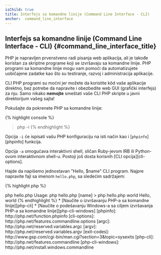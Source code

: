 ```yaml
---
isChild: true
title: Interfejs sa komandne linije (Command Line Interface - CLI)
anchor:  command_line_interface
---
```


## Interfejs sa komandne linije (Command Line Interface - CLI) {#command_line_interface_title}

PHP je napravljen prvenstveno radi pisanja web aplikacija, ali je takođe koristan za skriptne programe koji se
izvršavaju sa komandne linije. PHP programi sa komandne linije mogu vam pomoći da automatizujete uobičajene zadatke
kao što su testiranje, razvoj i administracija aplikacije.

CLI PHP programi su moćni jer možete da koristite kôd vaše aplikacije direktno, bez potrebe da napravite i obezbedite
web GUI (grafički interfejs) za nju. Samo nikako **nemojte** smeštati vaše CLI PHP skripte u javni direktorijum vašeg sajta!

Pokušajte da pokrenete PHP sa komandne linije:

{% highlight console %}
> php -i
{% endhighlight %}

Opcija `-i` će ispisati vašu PHP konfiguraciju na isti način kao i [`phpinfo`][phpinfo] funkcija.

Opcija `-a` omogućava interaktivni shell, sličan Ruby-jevom IRB ili Python-ovom interaktivnom shell-u. Postoji još dosta
korisnih [CLI opcija][cli-options].

Hajde da napišemo jednostavan "Hello, $name" CLI program. Najpre napravite fajl sa imenom `hello.php`,
sa sledećim sadržajem:

{% highlight php %}
<?php
if ($argc !== 2) {
    echo "Usage: php hello.php [name].\n";
    exit(1);
}
$name = $argv[1];
echo "Hello, $name\n";
{% endhighlight %}

PHP postavlja dve specijalne promenljive na osnovu argumenata koje se prosleđuju pri pokretanju vaše skripte. [`$argc`][argc] je
integer koji sadrži *broj* argumenata, a [`$argv`][argv] je niz koji sadrži *vrednost* svakog argumenta.
Prvi argument je uvek naziv fajla vaše PHP skripte, a u ovom slučaju to je `hello.php`.

Komandi `exit()` se prosleđuje broj različit od nule kako bi se shell-u skrenula pažnja da komanda nije uspela. Najčešće
korišćeni izlazni kodovi su dostupni [ovde][exit-codes].

Pokretanje prethodne skripte iz komandne linije:

{% highlight console %}
> php hello.php
Usage: php hello.php [name]
> php hello.php world
Hello, world
{% endhighlight %}

 * [Naučite o izvršavanju PHP-a sa komandne linije][php-cli]
 * [Naučite o podešavanju Windows-a sa ciljem izvršavanja PHP-a sa komandne linije][php-cli-windows]


[phpinfo]: http://php.net/function.phpinfo
[cli-options]: http://php.net/features.commandline.options
[argc]: http://php.net/reserved.variables.argc
[argv]: http://php.net/reserved.variables.argv
[exit-codes]: http://www.gsp.com/cgi-bin/man.cgi?section=3&amp;topic=sysexits
[php-cli]: http://php.net/features.commandline
[php-cli-windows]: http://php.net/install.windows.commandline
